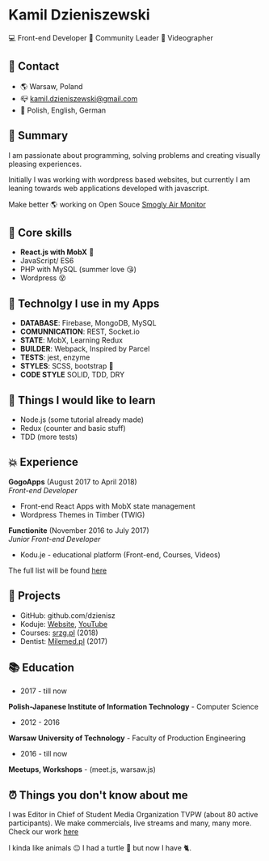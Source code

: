# Kamil Dzieniszewski
💻 Front-end Developer 
🥤 Community Leader
🎥 Videographer

## 📱 Contact

- 🌎 Warsaw, Poland
- 📪 kamil.dzieniszewski@gmail.com
- 🙊 Polish, English, German

## 📃 Summary

I am passionate about programming, solving problems and creating visually pleasing experiences.

Initially I was working with wordpress based websites, but currently I am leaning towards web applications developed with javascript.

Make better 🌎 working on Open Souce [Smogly Air Monitor](https://github.com/SmoglyAirMonitor)

## 🥌 Core skills
- **React.js with MobX** 🎉
- JavaScript/ ES6
- PHP with MySQL (summer love 😘)
- Wordpress 😵

## 🚀 Technolgy I use in my Apps
- **DATABASE**: Firebase, MongoDB, MySQL
- **COMUNNICATION**: REST, Socket.io
- **STATE**: MobX, Learning Redux
- **BUILDER**: Webpack, Inspired by Parcel
- **TESTS**: jest, enzyme
- **STYLES**: SCSS, bootstrap 🤔
- **CODE STYLE** SOLID, TDD, DRY

## 🙌 Things I would like to learn
- Node.js (some tutorial already made)
- Redux (counter and basic stuff)
- TDD (more tests)

## 💥 Experience

**GogoApps** (August 2017 to April 2018)  
*Front-end Developer*
- Front-end React Apps with MobX state management
- Wordpress Themes in Timber (TWIG)


**Functionite** (November 2016 to July 2017)   
*Junior Front-end Developer*
- Kodu.je - educational platform (Front-end, Courses, Videos)

The full list will be found [here](https://www.linkedin.com/in/dzieniszewski/)

## 🥤 Projects
- GitHub: github.com/dzienisz
- Koduje: [Website](http://www.kodu.je/), [YouTube](https://www.youtube.com/c/koduje)
- Courses: [srzg.pl](https://szkolarzemioslgastronomicznych.pl/) (2018)
- Dentist: [Milemed.pl](http://www.milemed.pl) (2017)

## 📚 Education

- 2017 - till now

**Polish-Japanese Institute of Information Technology** - Computer Science
- 2012 - 2016

**Warsaw University of Technology** - Faculty of Production Engineering

- 2016 - till now

**Meetups, Workshops** - (meet.js, warsaw.js)

## ⏰ Things you don't know about me

I was Editor in Chief of Student Media Organization TVPW (about 80 active participants). We make commercials, live streams and many, many more. Check our work [here](www.tvpw.pl)

I kinda like animals 😐 I had a turtle 🐢 but now I have 🐈.